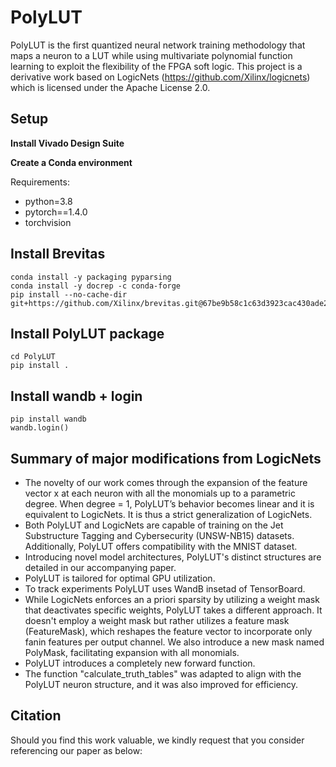 # PolyLUT
PolyLUT is the first quantized neural network training methodology that maps a neuron to a LUT while using multivariate polynomial function learning to exploit the flexibility of the FPGA soft logic. This project is a derivative work based on LogicNets (https://github.com/Xilinx/logicnets) which is licensed under the Apache License 2.0.

## Setup
**Install Vivado Design Suite**

**Create a Conda environment**

Requirements:
* python=3.8
* pytorch==1.4.0
* torchvision

## Install Brevitas
```
conda install -y packaging pyparsing
conda install -y docrep -c conda-forge
pip install --no-cache-dir git+https://github.com/Xilinx/brevitas.git@67be9b58c1c63d3923cac430ade2552d0db67ba5
```

## Install PolyLUT package
```
cd PolyLUT
pip install .
```
## Install wandb + login
```
pip install wandb
wandb.login()
```
## Summary of major modifications from LogicNets
* The novelty of our work comes through the expansion of the feature vector x at each neuron with all the monomials up to a parametric degree. When degree = 1, PolyLUT’s behavior becomes linear and it is equivalent to LogicNets. It is thus a strict generalization of LogicNets.
* Both PolyLUT and LogicNets are capable of training on the Jet Substructure Tagging and Cybersecurity (UNSW-NB15) datasets. Additionally, PolyLUT offers compatibility with the MNIST dataset.
* Introducing novel model architectures, PolyLUT's distinct structures are detailed in our accompanying paper.
* PolyLUT is tailored for optimal GPU utilization.
* To track experiments PolyLUT uses WandB insetad of TensorBoard.
* While LogicNets enforces an a priori sparsity by utilizing a weight mask that deactivates specific weights, PolyLUT takes a different approach. It doesn't employ a weight mask but rather utilizes a feature mask (FeatureMask), which reshapes the feature vector to incorporate only fanin features per output channel. We also introduce a new mask named PolyMask, facilitating expansion with all monomials.
* PolyLUT introduces a completely new forward function.
* The function "calculate_truth_tables" was adapted to align with the PolyLUT neuron structure, and it was also improved for efficiency.

## Citation
Should you find this work valuable, we kindly request that you consider referencing our paper as below:
```
```